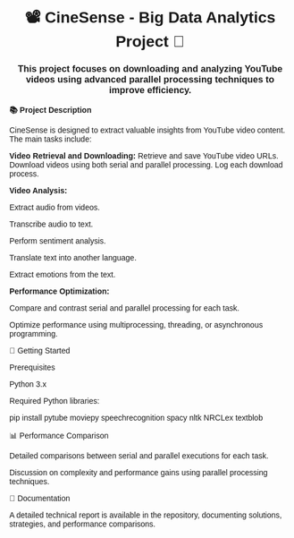 <!-- Header Section -->
<h1 align="center"><font face="Arial">📽️ CineSense - Big Data Analytics Project 🎉</h1>

<h3 align="center"><font face="Arial">This project focuses on downloading and analyzing YouTube videos using advanced parallel processing techniques to improve efficiency.</font></h3>

**📚 Project Description**

CineSense is designed to extract valuable insights from YouTube video content. The main tasks include:

**Video Retrieval and Downloading:**
Retrieve and save YouTube video URLs.
Download videos using both serial and parallel processing.
Log each download process.

**Video Analysis:**

Extract audio from videos.

Transcribe audio to text.

Perform sentiment analysis.

Translate text into another language.

Extract emotions from the text.

**Performance Optimization:**

Compare and contrast serial and parallel processing for each task.

Optimize performance using multiprocessing, threading, or asynchronous programming.

🚀 Getting Started

Prerequisites

Python 3.x

Required Python libraries:

pip install pytube moviepy speechrecognition spacy nltk NRCLex textblob

📊 Performance Comparison

Detailed comparisons between serial and parallel executions for each task.

Discussion on complexity and performance gains using parallel processing techniques.

📄 Documentation

A detailed technical report is available in the repository, documenting solutions, strategies, and performance comparisons.

